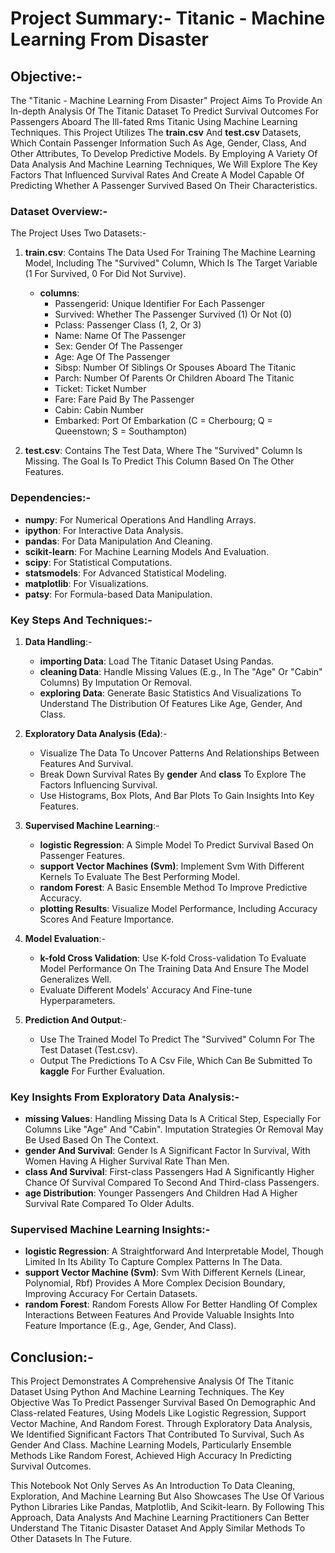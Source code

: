 # Project Summary:- Titanic - Machine Learning From Disaster

## Objective:-
The "Titanic - Machine Learning From Disaster" Project Aims To Provide An In-depth Analysis Of The Titanic Dataset To Predict Survival Outcomes For Passengers Aboard The Ill-fated Rms Titanic Using Machine Learning Techniques. This Project Utilizes The **train.csv** And **test.csv** Datasets, Which Contain Passenger Information Such As Age, Gender, Class, And Other Attributes, To Develop Predictive Models. By Employing A Variety Of Data Analysis And Machine Learning Techniques, We Will Explore The Key Factors That Influenced Survival Rates And Create A Model Capable Of Predicting Whether A Passenger Survived Based On Their Characteristics.

### Dataset Overview:-
The Project Uses Two Datasets:-
1. **train.csv**: Contains The Data Used For Training The Machine Learning Model, Including The "Survived" Column, Which Is The Target Variable (1 For Survived, 0 For Did Not Survive).
   - **columns**: 
     - Passengerid: Unique Identifier For Each Passenger
     - Survived: Whether The Passenger Survived (1) Or Not (0)
     - Pclass: Passenger Class (1, 2, Or 3)
     - Name: Name Of The Passenger
     - Sex: Gender Of The Passenger
     - Age: Age Of The Passenger
     - Sibsp: Number Of Siblings Or Spouses Aboard The Titanic
     - Parch: Number Of Parents Or Children Aboard The Titanic
     - Ticket: Ticket Number
     - Fare: Fare Paid By The Passenger
     - Cabin: Cabin Number
     - Embarked: Port Of Embarkation (C = Cherbourg; Q = Queenstown; S = Southampton)

2. **test.csv**: Contains The Test Data, Where The "Survived" Column Is Missing. The Goal Is To Predict This Column Based On The Other Features.

### Dependencies:-
- **numpy**: For Numerical Operations And Handling Arrays.
- **ipython**: For Interactive Data Analysis.
- **pandas**: For Data Manipulation And Cleaning.
- **scikit-learn**: For Machine Learning Models And Evaluation.
- **scipy**: For Statistical Computations.
- **statsmodels**: For Advanced Statistical Modeling.
- **matplotlib**: For Visualizations.
- **patsy**: For Formula-based Data Manipulation.

### Key Steps And Techniques:-

1. **Data Handling**:-
   - **importing Data**: Load The Titanic Dataset Using Pandas.
   - **cleaning Data**: Handle Missing Values (E.g., In The "Age" Or "Cabin" Columns) By Imputation Or Removal.
   - **exploring Data**: Generate Basic Statistics And Visualizations To Understand The Distribution Of Features Like Age, Gender, And Class.

2. **Exploratory Data Analysis (Eda)**:-
   - Visualize The Data To Uncover Patterns And Relationships Between Features And Survival.
   - Break Down Survival Rates By **gender** And **class** To Explore The Factors Influencing Survival.
   - Use Histograms, Box Plots, And Bar Plots To Gain Insights Into Key Features.

3. **Supervised Machine Learning**:-
   - **logistic Regression**: A Simple Model To Predict Survival Based On Passenger Features.
   - **support Vector Machines (Svm)**: Implement Svm With Different Kernels To Evaluate The Best Performing Model.
   - **random Forest**: A Basic Ensemble Method To Improve Predictive Accuracy.
   - **plotting Results**: Visualize Model Performance, Including Accuracy Scores And Feature Importance.

4. **Model Evaluation**:-
   - **k-fold Cross Validation**: Use K-fold Cross-validation To Evaluate Model Performance On The Training Data And Ensure The Model Generalizes Well.
   - Evaluate Different Models' Accuracy And Fine-tune Hyperparameters.

5. **Prediction And Output**:-
   - Use The Trained Model To Predict The "Survived" Column For The Test Dataset (Test.csv).
   - Output The Predictions To A Csv File, Which Can Be Submitted To **kaggle** For Further Evaluation.

### Key Insights From Exploratory Data Analysis:-
- **missing Values**: Handling Missing Data Is A Critical Step, Especially For Columns Like "Age" And "Cabin". Imputation Strategies Or Removal May Be Used Based On The Context.
- **gender And Survival**: Gender Is A Significant Factor In Survival, With Women Having A Higher Survival Rate Than Men.
- **class And Survival**: First-class Passengers Had A Significantly Higher Chance Of Survival Compared To Second And Third-class Passengers.
- **age Distribution**: Younger Passengers And Children Had A Higher Survival Rate Compared To Older Adults.

### Supervised Machine Learning Insights:-
- **logistic Regression**: A Straightforward And Interpretable Model, Though Limited In Its Ability To Capture Complex Patterns In The Data.
- **support Vector Machine (Svm)**: Svm With Different Kernels (Linear, Polynomial, Rbf) Provides A More Complex Decision Boundary, Improving Accuracy For Certain Datasets.
- **random Forest**: Random Forests Allow For Better Handling Of Complex Interactions Between Features And Provide Valuable Insights Into Feature Importance (E.g., Age, Gender, And Class).

## Conclusion:-
This Project Demonstrates A Comprehensive Analysis Of The Titanic Dataset Using Python And Machine Learning Techniques. The Key Objective Was To Predict Passenger Survival Based On Demographic And Class-related Features, Using Models Like Logistic Regression, Support Vector Machine, And Random Forest. Through Exploratory Data Analysis, We Identified Significant Factors That Contributed To Survival, Such As Gender And Class. Machine Learning Models, Particularly Ensemble Methods Like Random Forest, Achieved High Accuracy In Predicting Survival Outcomes. 

This Notebook Not Only Serves As An Introduction To Data Cleaning, Exploration, And Machine Learning But Also Showcases The Use Of Various Python Libraries Like Pandas, Matplotlib, And Scikit-learn. By Following This Approach, Data Analysts And Machine Learning Practitioners Can Better Understand The Titanic Disaster Dataset And Apply Similar Methods To Other Datasets In The Future.

